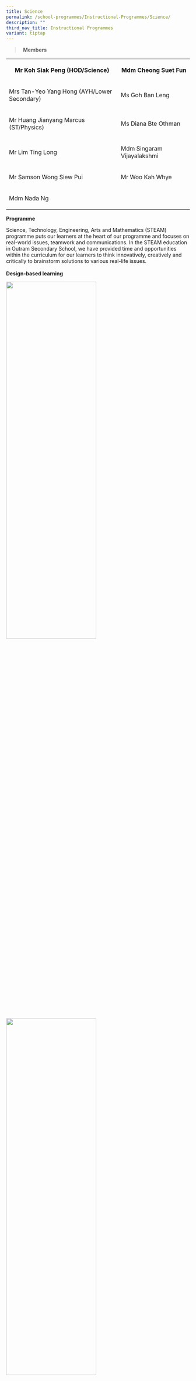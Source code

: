 ```yaml
---
title: Science
permalink: /school-programmes/Instructional-Programmes/Science/
description: ""
third_nav_title: Instructional Programmes
variant: tiptap
---
```

<p></p>
<blockquote>
<p><strong>&nbsp;&nbsp;Members</strong>
</p>
</blockquote>
<table>
<tbody>
<tr>
<th rowspan="1" colspan="1">
<p>Mr Koh Siak Peng (HOD/Science)</p>
</th>
<th rowspan="1" colspan="1">
<p>Mdm Cheong Suet Fun</p>
</th>
</tr>
<tr>
<td rowspan="1" colspan="1">
<p>Mrs Tan-Yeo Yang Hong (AYH/Lower Secondary)&nbsp;</p>
</td>
<td rowspan="1" colspan="1">
<p>Ms Goh Ban Leng</p>
</td>
</tr>
<tr>
<td rowspan="1" colspan="1">
<p>Mr Huang Jianyang Marcus (ST/Physics)</p>
</td>
<td rowspan="1" colspan="1">
<p>Ms Diana Bte Othman
<br>
</p>
</td>
</tr>
<tr>
<td rowspan="1" colspan="1">
<p>Mr Lim Ting Long
<br>
</p>
</td>
<td rowspan="1" colspan="1">
<p>Mdm Singaram Vijayalakshmi</p>
</td>
</tr>
<tr>
<td rowspan="1" colspan="1">
<p>Mr Samson Wong Siew Pui</p>
</td>
<td rowspan="1" colspan="1">
<p>Mr Woo Kah Whye</p>
</td>
</tr>
<tr>
<td rowspan="1" colspan="1">
<p>Mdm Nada Ng</p>
</td>
<td rowspan="1" colspan="1">
<p></p>
</td>
</tr>
</tbody>
</table>
<p></p>
<p><strong>Programme</strong>
</p>
<p>Science, Technology, Engineering, Arts and Mathematics (STEAM) programme
puts our learners at the heart of our programme and focuses on real-world
issues, teamwork and communications. In the STEAM education in Outram Secondary
School, we have provided time and opportunities within the curriculum for
our learners to think innovatively, creatively and critically to brainstorm
solutions to various real-life issues.
<br>
<br><strong>Design-based learning</strong>
<br>
</p>
<div class="isomer-image-wrapper">
<img style="width:70%;height:50%" height="auto" width="100%" src="/images/Instructional%20Programmes/Science/SP01.jpg">
</div>
<p>
<br>
<br>
</p>
<div class="isomer-image-wrapper">
<img style="width:70%;height:50%" height="auto" width="100%" src="/images/Instructional%20Programmes/Science/SP02.jpg">
</div>
<p>
<br>
<br>Students work together to explore and investigate scientific principles
which they will learn in their lessons. Our Secondary One students were
tasked to design a filter to purify dirty water from kitchen waste, a task
that is authentic and relevant to the water-scarce Singapore. Our Secondary
Two students had to design a prototype to prevent an egg from breaking
upon being dropped from the sixth storey.
<br>
<br>
</p>
<p>The focus of the activities was certainly not on Science alone. As the
world becomes more volatile, uncertain, complex and ambiguous (VUCA), we
hope our Outramians will be well-equipped to be able to navigate and contribute
positively to this changing landscape.
<br>
<br>
</p>
<p><strong>Inquiry-based learning</strong>
<br>
</p>
<div class="isomer-image-wrapper">
<img style="width:70%;height:50%" height="auto" width="100%" src="/images/Instructional%20Programmes/Science/SP03.jpg">
</div>
<p>
<br>
<br>
</p>
<div class="isomer-image-wrapper">
<img style="width:70%;height:50%" height="auto" width="100%" src="/images/Instructional%20Programmes/Science/SP04.jpg">
</div>
<p>
<br>
<br>
</p>
<p>Working in groups, students crafted their own research question, hypotheses
and designed their own experimental procedures. They were provided with
all the apparatus needed.
<br>
<br>
</p>
<p>Groups carried out their experiments, analysed their collected data and
formed conclusions.
<br>
<br>
</p>
<p>Students are empowered to choose their own topics and are taught the necessary
skills and framework prior to the research. Students are assessed on the
ability to execute the scientific process and to reflect on how to modify/improve
if results do not turn out as expected.
<br>
<br>
</p>
<p>Focusing on the process, our goal is to inculcate the skills and values
of scientific literacy in our students.
<br>
<br>
</p>
<p><strong>Coding</strong>
<br>
</p>
<div class="isomer-image-wrapper">
<img style="width:70%;height:50%" height="auto" width="100%" src="/images/Instructional%20Programmes/Science/SP05.jpg">
</div>
<p>
<br>
<br>
</p>
<p>Students are tasked to design solutions to help make Covid-19-related
measures easier to be implemented. Examples of such were count-down timers
for washing hands, thermometers, a device that can ensure people keep a
minimum distance. With few references available, students are encouraged
to be creative with their solutions and are encouraged to take risks and
learn from mistakes and failures.
<br>
<br>
</p>
<p>With the use of design thinking, we hope that students can build empathy,
leverage prior learning and develop further to be life-long learners, innovative
leaders and caring contributors of the world.</p>
<p></p>
<p>&nbsp;&nbsp;&nbsp;&nbsp;</p>
<p></p>
<p></p>